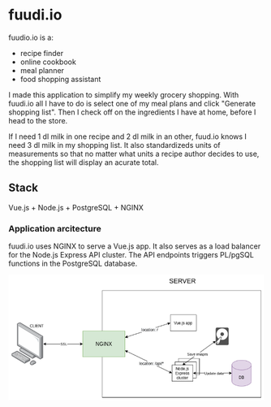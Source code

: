 # fuudi.io

fuudio.io is a:
  - recipe finder
  - online cookbook
  - meal planner
  - food shopping assistant
  
I made this application to simplify my weekly grocery shopping. With fuudi.io all I have to do is select one of my meal plans and click "Generate shopping list". Then I check off on the ingredients I have at home, before I head to the store.

If I need 1 dl milk in one recipe and 2 dl milk in an other, fuud.io knows I need 3 dl milk in my shopping list. It also standardizeds units of measurements so that no matter what units a recipe author decides to use, the shopping list will display an acurate total.
  
  
## Stack
Vue.js + Node.js + PostgreSQL + NGINX

### Application arcitecture
fuudi.io uses NGINX to serve a Vue.js app. It also serves as a load balancer for the Node.js Express API cluster. The API endpoints triggers PL/pgSQL functions in the PostgreSQL database.

![Application arcitecture](/arcitecture.png)
